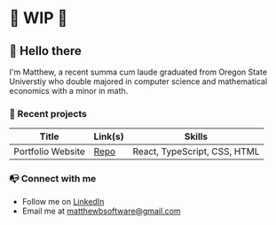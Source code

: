 # 🚧 WIP 🚧


## 👋 Hello there

I'm Matthew, a recent summa cum laude graduated from Oregon State Universtiy <!--- (Go Beavs) --> who double majored in computer science and mathematical economics with a minor in math.


### 🚧 Recent projects

| Title | Link(s) | Skills |
|-------|---------|--------|
| Portfolio Website | [Repo](https://github.com/matthew-b-software/matthew-b-software.github.io) | React, TypeScript, CSS, HTML |


### 📭 Connect with me

- Follow me on [LinkedIn](http://linkedin.com/in/matthew-beitler)
- Email me at [matthewbsoftware@gmail.com](mailto:matthewbsoftware@gmail.com)

<!--
Ideas

- 🔭 I’m currently working on ...
- 🌱 I’m currently learning ...
- 👯 I’m looking to collaborate on ...
- 🤔 I’m looking for help with ...
- 💬 Ask me about ...
- 📫 How to reach me: ...
- 😄 Pronouns: ...
- ⚡ Fun fact: ...

Profession & Current Role: (e.g., Software Engineer, Student, Data Scientist, etc.)
Top Skills & Technologies: (e.g., Python, JavaScript, React, Docker, etc.)
Favorite or Featured Projects: (any repos you want to highlight, with a short description)
About/Short Bio: (a brief intro—what drives you, your interests, etc.)
Fun Facts or Hobbies: (e.g., hobbies, favorite books, fun facts)
-->
